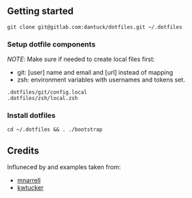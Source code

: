 ## Getting started

```
git clone git@gitlab.com:dantuck/dotfiles.git ~/.dotfiles
```


### Setup dotfile components

*NOTE*: Make sure if needed to create local files first:
 - git: [user] name and email and [url] instead of mapping
 - zsh: environment variables with usernames and tokens set.

```shell
.dotfiles/git/config.local
.dotfiles/zsh/local.zsh
```

### Install dotfiles

```
cd ~/.dotfiles && . ./bootstrap
```

## Credits

Influneced by and examples taken from:

- [mnarrell](https://github.com/mnarrell/dotfiles)
- [kwtucker](https://github.com/kwtucker/dotfiles)
